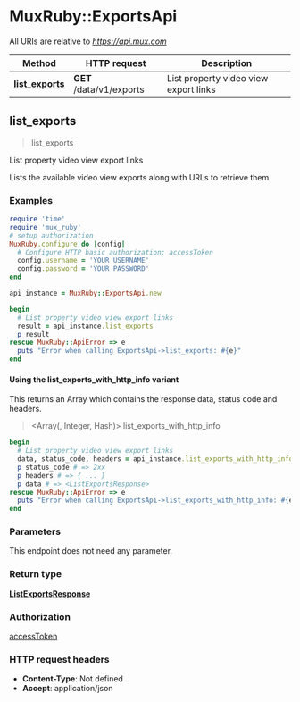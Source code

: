 # MuxRuby::ExportsApi

All URIs are relative to *https://api.mux.com*

| Method | HTTP request | Description |
| ------ | ------------ | ----------- |
| [**list_exports**](ExportsApi.md#list_exports) | **GET** /data/v1/exports | List property video view export links |


## list_exports

> <ListExportsResponse> list_exports

List property video view export links

Lists the available video view exports along with URLs to retrieve them 

### Examples

```ruby
require 'time'
require 'mux_ruby'
# setup authorization
MuxRuby.configure do |config|
  # Configure HTTP basic authorization: accessToken
  config.username = 'YOUR USERNAME'
  config.password = 'YOUR PASSWORD'
end

api_instance = MuxRuby::ExportsApi.new

begin
  # List property video view export links
  result = api_instance.list_exports
  p result
rescue MuxRuby::ApiError => e
  puts "Error when calling ExportsApi->list_exports: #{e}"
end
```

#### Using the list_exports_with_http_info variant

This returns an Array which contains the response data, status code and headers.

> <Array(<ListExportsResponse>, Integer, Hash)> list_exports_with_http_info

```ruby
begin
  # List property video view export links
  data, status_code, headers = api_instance.list_exports_with_http_info
  p status_code # => 2xx
  p headers # => { ... }
  p data # => <ListExportsResponse>
rescue MuxRuby::ApiError => e
  puts "Error when calling ExportsApi->list_exports_with_http_info: #{e}"
end
```

### Parameters

This endpoint does not need any parameter.

### Return type

[**ListExportsResponse**](ListExportsResponse.md)

### Authorization

[accessToken](../README.md#accessToken)

### HTTP request headers

- **Content-Type**: Not defined
- **Accept**: application/json

